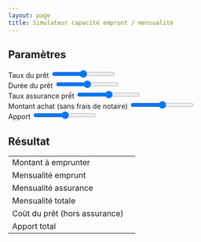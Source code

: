 ```yaml
---
layout: page
title: Simulateur capacité emprunt / mensualité
---
```

<div class="container-fluid">
<div class="row">
<div class="col">
<h2>Paramètres</h2>
<form>
<div class="form-group range-wrap">
<label for="formRate">Taux du prêt</label>
<input type="range" class="form-control-range" id="formRate" min="0" max="2" step="0.1">
<output class="bubble"></output>
</div>

<div class="form-group range-wrap">
<label for="formDuration">Durée du prêt</label>
<input type="range" class="form-control-range" id="formDuration" min="5" max="25" step="1">
<output class="bubble"></output>
</div>

<div class="form-group range-wrap">
<label for="formAssurRate">Taux assurance prết</label>
<input type="range" class="form-control-range" id="formAssurRate" min="0" max="1" step="0.1">
<output class="bubble"></output>
</div>

<div class="form-group range-wrap">
<label for="formAchat">Montant achat (sans frais de notaire)</label>
<input type="range" class="form-control-range" id="formAchat" min="300000" max="600000" step="5000">
<output class="bubble"></output>
</div>

<div class="form-group range-wrap">
<label for="formApport">Apport</label>
<input type="range" class="form-control-range" id="formApport" min="0" max="200000" step="5000">
<output class="bubble"></output>
</div>

</form>
</div>
<div class="col">
<h2>Résultat</h2>
<table class="table">
<tr><td>Montant à emprunter</td><td><span id="montant"></span></td></tr>
<tr>
<td>Mensualité emprunt</td><td><span id="result"></span></td>
</tr>
<tr><td>Mensualité assurance</td><td><span id="monthAssur"></span></td></tr>
<tr id="trTotal"><td>Mensualité totale</td><td><span id="total"></span></td></tr>
<tr><td>Coût du prêt (hors assurance)</td><td><span id="cost"></span></td></tr>
  <tr><td>Apport total</td><td><span id="apporttotal"></span></td></tr>
</table>

</div>
</div>
</div>
